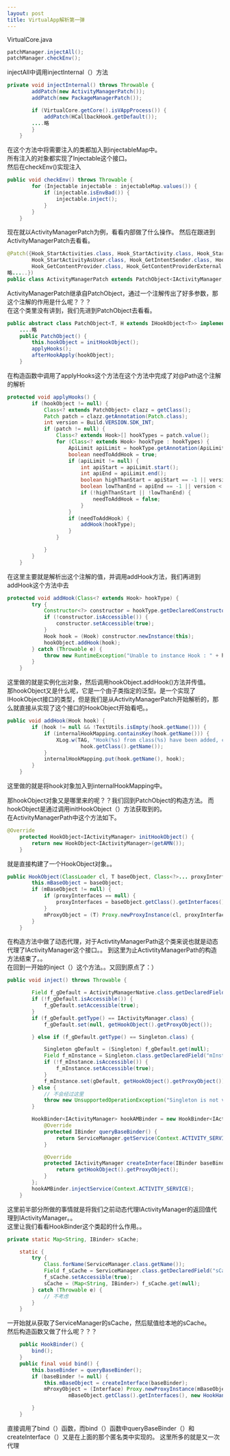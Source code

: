 ```yaml
---
layout: post
title: VirtualApp解析第一弹
---
```

VirtualCore.java 
```java
patchManager.injectAll();
patchManager.checkEnv();
```

injectAll中调用injectInternal（）方法
```java
private void injectInternal() throws Throwable {
		addPatch(new ActivityManagerPatch());
		addPatch(new PackageManagerPatch());

		if (VirtualCore.getCore().isVAppProcess()) {
			addPatch(HCallbackHook.getDefault());
		....略
		}
	}
```
在这个方法中将需要注入的类都加入到injectableMap中。  
所有注入的对象都实现了Injectable这个接口。  
然后在checkEnv()实现注入
```java  
public void checkEnv() throws Throwable {
		for (Injectable injectable : injectableMap.values()) {
			if (injectable.isEnvBad()) {
				injectable.inject();
			}
		}
	}
```
现在就以ActivityManagerPatch为例，看看内部做了什么操作。
然后在跟进到ActivityManagerPatch去看看。  
```java
@Patch({Hook_StartActivities.class, Hook_StartActivity.class, Hook_StartActivityAsCaller.class,
		Hook_StartActivityAsUser.class, Hook_GetIntentSender.class, Hook_RegisterReceiver.class,
		Hook_GetContentProvider.class, Hook_GetContentProviderExternal.class,
略.....})
public class ActivityManagerPatch extends PatchObject<IActivityManager, HookObject<IActivityManager>>
```
ActivityManagerPatch继承自PatchObject，通过一个注解传出了好多参数，那这个注解的作用是什么呢？？？  
在这个类里没有讲到，我们先进到PatchObject去看看。  
```java  
public abstract class PatchObject<T, H extends IHookObject<T>> implements Injectable {
	....略
	public PatchObject() {
		this.hookObject = initHookObject();
		applyHooks();
		afterHookApply(hookObject);
	}
```
在构造函数中调用了applyHooks这个方法在这个方法中完成了对@Path这个注解的解析  
```java
protected void applyHooks() {
		if (hookObject != null) {
			Class<? extends PatchObject> clazz = getClass();
			Patch patch = clazz.getAnnotation(Patch.class);
			int version = Build.VERSION.SDK_INT;
			if (patch != null) {
				Class<? extends Hook>[] hookTypes = patch.value();
				for (Class<? extends Hook> hookType : hookTypes) {
					ApiLimit apiLimit = hookType.getAnnotation(ApiLimit.class);
					boolean needToAddHook = true;
					if (apiLimit != null) {
						int apiStart = apiLimit.start();
						int apiEnd = apiLimit.end();
						boolean highThanStart = apiStart == -1 || version > apiStart;
						boolean lowThanEnd = apiEnd == -1 || version < apiEnd;
						if (!highThanStart || !lowThanEnd) {
							needToAddHook = false;
						}
					}
					if (needToAddHook) {
						addHook(hookType);
					}
				}

			}
		}
	}
```
在这里主要就是解析出这个注解的值，并调用addHook方法，我们再进到addHook这个方法中去  
```java
protected void addHook(Class<? extends Hook> hookType) {
		try {
			Constructor<?> constructor = hookType.getDeclaredConstructors()[0];
			if (!constructor.isAccessible()) {
				constructor.setAccessible(true);
			}
			Hook hook = (Hook) constructor.newInstance(this);
			hookObject.addHook(hook);
		} catch (Throwable e) {
			throw new RuntimeException("Unable to instance Hook : " + hookType + " :" + e.getMessage());
		}
	}
```
这里做的就是实例化出对象，然后调用hookObject.addHook()方法并传值。  
那hookObject又是什么呢，它是一个由子类指定的泛型。是一个实现了IHookObject接口的类型，但是我们是从ActivityManagerPatch开始解析的，那么就直接从实现了这个接口的HookObject开始看吧。。
```java
public void addHook(Hook hook) {
		if (hook != null && !TextUtils.isEmpty(hook.getName())) {
			if (internalHookMapping.containsKey(hook.getName())) {
				XLog.w(TAG, "Hook(%s) from class(%s) have been added, can't add again.", hook.getName(),
						hook.getClass().getName());
			}
			internalHookMapping.put(hook.getName(), hook);
		}
	}
```
这里做的就是将hook对象加入到internalHookMapping中。  


那hookObject对象又是哪里来的呢？？我们回到PatchObject的构造方法。
而hookObject是通过调用initHookObject（）方法获取到的。  
在ActivityManagerPath中这个方法如下。
```java
@Override
	protected HookObject<IActivityManager> initHookObject() {
		return new HookObject<IActivityManager>(getAMN());
	}
```
就是直接构建了一个HookObject对象。。 
```java
public HookObject(ClassLoader cl, T baseObject, Class<?>... proxyInterfaces) {
		this.mBaseObject = baseObject;
		if (mBaseObject != null) {
			if (proxyInterfaces == null) {
				proxyInterfaces = baseObject.getClass().getInterfaces();
			}
			mProxyObject = (T) Proxy.newProxyInstance(cl, proxyInterfaces, new HookHandler());
		}
	}
```
在构造方法中做了动态代理，对于ActivtityManagerPath这个类来说也就是动态代理了IActivityManager这个接口。。
到这里为止ActivtityManagerPath的构造方法结束了。。  
在回到一开始的inject（）这个方法。。又回到原点了：）  
```java
public void inject() throws Throwable {

		Field f_gDefault = ActivityManagerNative.class.getDeclaredField("gDefault");
		if (!f_gDefault.isAccessible()) {
			f_gDefault.setAccessible(true);
		}
		if (f_gDefault.getType() == IActivityManager.class) {
			f_gDefault.set(null, getHookObject().getProxyObject());

		} else if (f_gDefault.getType() == Singleton.class) {

			Singleton gDefault = (Singleton) f_gDefault.get(null);
			Field f_mInstance = Singleton.class.getDeclaredField("mInstance");
			if (!f_mInstance.isAccessible()) {
				f_mInstance.setAccessible(true);
			}
			f_mInstance.set(gDefault, getHookObject().getProxyObject());
		} else {
			// 不会经过这里
			throw new UnsupportedOperationException("Singleton is not visible in AMN.");
		}

		HookBinder<IActivityManager> hookAMBinder = new HookBinder<IActivityManager>() {
			@Override
			protected IBinder queryBaseBinder() {
				return ServiceManager.getService(Context.ACTIVITY_SERVICE);
			}

			@Override
			protected IActivityManager createInterface(IBinder baseBinder) {
				return getHookObject().getProxyObject();
			}
		};
		hookAMBinder.injectService(Context.ACTIVITY_SERVICE);
	}
```
这里前半部分所做的事情就是将我们之前动态代理IActivityManager的返回值代理到IActivityManager。。  
这里让我们看看HookBinder这个类起的什么作用。。  
```java
private static Map<String, IBinder> sCache;

	static {
		try {
			Class.forName(ServiceManager.class.getName());
			Field f_sCache = ServiceManager.class.getDeclaredField("sCache");
			f_sCache.setAccessible(true);
			sCache = (Map<String, IBinder>) f_sCache.get(null);
		} catch (Throwable e) {
			// 不考虑
		}
	}
```
一开始就从获取了ServiceManager的sCache，然后赋值给本地的sCache。  
然后构造函数又做了什么呢？？？  
```java
	public HookBinder() {
		bind();
	}
    public final void bind() {
		this.baseBinder = queryBaseBinder();
		if (baseBinder != null) {
			this.mBaseObject = createInterface(baseBinder);
			mProxyObject = (Interface) Proxy.newProxyInstance(mBaseObject.getClass().getClassLoader(),
					mBaseObject.getClass().getInterfaces(), new HookHandler());

		}
	}
```
直接调用了bind（）函数，而bind（）函数中queryBaseBinder（）和createInterface（）又是在上面的那个匿名类中实现的。 这里所多的就是又一次代理
